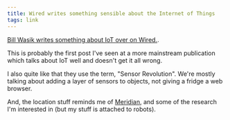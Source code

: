 ```yaml
---
title: Wired writes something sensible about the Internet of Things
tags: link
---
```


[Bill Wasik writes something about IoT over on Wired.][post].

This is probably the first post I've seen at a more mainstream publication which
talks about IoT well and doesn't get it all wrong. 

I also quite like that they use the term, "Sensor Revolution". We're mostly talking 
about adding a layer of sensors to objects, not giving a fridge a web browser.

And, the location stuff reminds me of [Meridian][], and some of the research I'm 
interested in (but my stuff is attached to robots).

[post]: http://www.wired.com/gadgetlab/2013/05/internet-of-things/all/
[Meridian]: http://www.meridianapps.com/

